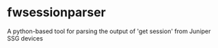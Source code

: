 fwsessionparser
===============

A python-based tool for parsing the output of 'get session' from Juniper SSG devices
